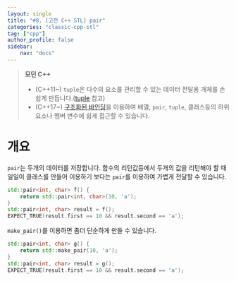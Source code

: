 ```yaml
---
layout: single
title: "#8. [고전 C++ STL] pair"
categories: "classic-cpp-stl"
tag: ["cpp"]
author_profile: false
sidebar: 
    nav: "docs"
---
```


> **모던 C++**
> * (C++11~) `tuple`은 다수의 요소를 관리할 수 있는 데이터 전달용 개체를 손쉽게 만듭니다.([tuple](https://tango1202.github.io/mordern-cpp-stl/mordern-cpp-stl-tuple/) 참고)
> * (C++17~) [구조화된 바인딩](https://tango1202.github.io/mordern-cpp/mordern-cpp-structured-binding/)을 이용하여 배열, `pair`, `tuple`, 클래스등의 하위 요소나 멤버 변수에 쉽게 접근할 수 있습니다.

# 개요

`pair`는 두개의 데이터를 저장합니다. 함수의 리턴값등에서 두개의 값을 리턴해야 할 때 일일이 클래스를 만들어 이용하기 보다는 `pair`를 이용하여 가볍게 전달할 수 있습니다.

```cpp
std::pair<int, char> f() {
    return std::pair<int, char>(10, 'a');
}
std::pair<int, char> result = f();
EXPECT_TRUE(result.first == 10 && result.second == 'a');
```

`make_pair()`를 이용하면 좀더 단순하게 만들 수 있습니다.

```cpp
std::pair<int, char> g() {
    return std::make_pair(10, 'a');
}
std::pair<int, char> result = g();
EXPECT_TRUE(result.first == 10 && result.second == 'a');        
```




